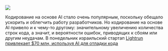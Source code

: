 <!--2025-04-28 13:53:10-->
<div class="yb">
  <div class="rss habr"><img src="https://habrastorage.org/getpro/habr/upload_files/f8c/412/be3/f8c412be35ccb54a764bf4d28e6b7ea3.jpg" /><p>Кодирование на основе AI стало очень популярным, поскольку обещало ускорить и облегчить работу разработчиков. Но кодирование на основе AI привело и к чему-то другому: значительному увеличению количества строк кода, а значит, и вероятности ошибок, приводящих к сбоям или другим неудачам. В понедельник израильский стартап&nbsp;<a... <p class="titl"><a href="https://habr.com/ru/companies/bothub/news/905194/?utm_source=habrahabr&utm_medium=rss&utm_campaign=905194">Lightrun привлекает $70 млн, используя AI для отладки кода</a></p></div>
</div>
